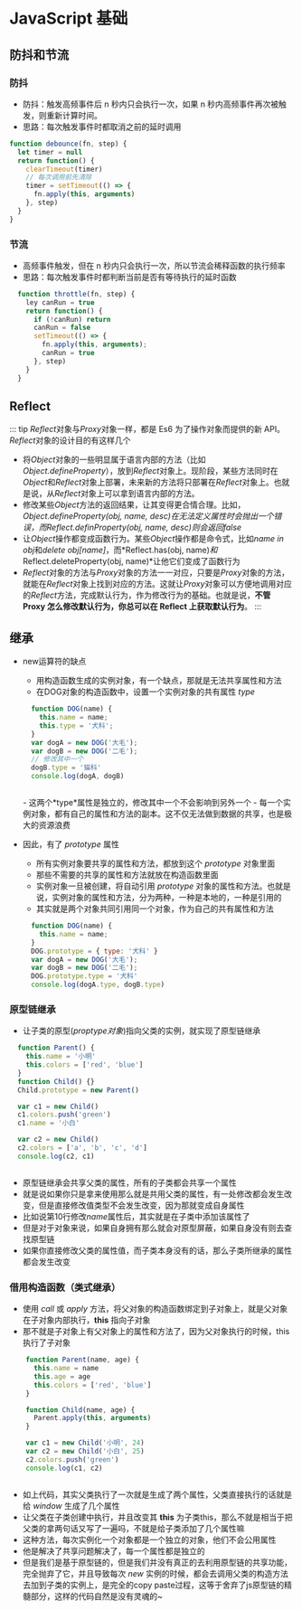 # JavaScript 基础

## 防抖和节流

### 防抖

- 防抖：触发高频事件后 n 秒内只会执行一次，如果 n 秒内高频事件再次被触发，则重新计算时间。
- 思路：每次触发事件时都取消之前的延时调用

```js
function debounce(fn, step) {
  let timer = null
  return function() {
    clearTimeout(timer)
    // 每次调用前先清除
    timer = setTimeout(() => {
      fn.apply(this, arguments)
    }, step)
  }
}
```

### 节流

- 高频事件触发，但在 n 秒内只会执行一次，所以节流会稀释函数的执行频率
- 思路：每次触发事件时都判断当前是否有等待执行的延时函数

```js
  function throttle(fn, step) {
    ley canRun = true
    return function() {
      if (!canRun) return
      canRun = false
      setTimeout(() => {
        fn.apply(this, arguments);
        canRun = true
      }, step)
    }
  }
```

## Reflect

::: tip
*Reflect*对象与*Proxy*对象一样，都是 Es6 为了操作对象而提供的新 API。*Reflect*对象的设计目的有这样几个

- 将*Object*对象的一些明显属于语言内部的方法（比如*Object.defineProperty*），放到*Reflect*对象上。现阶段，某些方法同时在*Object*和*Reflect*对象上部署，未来新的方法将只部署在*Reflect*对象上。也就是说，从*Reflect*对象上可以拿到语言内部的方法。
- 修改某些*Object*方法的返回结果，让其变得更合情合理。比如，*Object.defineProperty(obj, name, desc)*在无法定义属性时会抛出一个错误，而*Reflect.definProperty(obj, name, desc)*则会返回*false*
- 让*Object*操作都变成函数行为。某些*Object*操作都是命令式，比如*name in obj*和*delete obj[name]*，而*Reflect.has(obj, name)*和*Reflect.deleteProperty(obj, name)*让他它们变成了函数行为
- *Reflect*对象的方法与*Proxy*对象的方法一一对应，只要是*Proxy*对象的方法，就能在*Reflect*对象上找到对应的方法。这就让*Proxy*对象可以方便地调用对应的*Reflect*方法，完成默认行为，作为修改行为的基础。也就是说，**不管 Proxy 怎么修改默认行为，你总可以在 Reflect 上获取默认行为**。
:::

## 继承

- new运算符的缺点
  - 用构造函数生成的实例对象，有一个缺点，那就是无法共享属性和方法
  - 在DOG对象的构造函数中，设置一个实例对象的共有属性 *type*
  ```js
    function DOG(name) {
      this.name = name;
      this.type = '犬科';
    }
    var dogA = new DOG('大毛');
    var dogB = new DOG('二毛');
    // 修改其中一个
    dogB.type = '猫科'
    console.log(dogA, dogB)
  ```
  <p align="center">
    <img :src="$withBase('/imgs/basis-javascript-inherit.png')" height="">
  </p>
  - 这两个*type*属性是独立的，修改其中一个不会影响到另外一个
  - 每一个实例对象，都有自己的属性和方法的副本。这不仅无法做到数据的共享，也是极大的资源浪费

- 因此，有了 *prototype* 属性
  - 所有实例对象要共享的属性和方法，都放到这个 _prototype_ 对象里面
  - 那些不需要的共享的属性和方法就放在构造函数里面
  - 实例对象一旦被创建，将自动引用 _prototype_ 对象的属性和方法。也就是说，实例对象的属性和方法，分为两种，一种是本地的，一种是引用的
  - 其实就是两个对象共同引用同一个对象，作为自己的共有属性和方法
  ```js
    function DOG(name) {
      this.name = name;
    }
    DOG.prototype = { type: '犬科' }
    var dogA = new DOG('大毛');
    var dogB = new DOG('二毛');
    DOG.prototype.type = '犬科'
    console.log(dogA.type, dogB.type)
  ```

### 原型链继承

- 让子类的原型(_proptype对象_)指向父类的实例，就实现了原型链继承
```js {10}
  function Parent() {
    this.name = '小明'
    this.colors = ['red', 'blue']
  }
  function Child() {}
  Child.prototype = new Parent()

  var c1 = new Child()
  c1.colors.push('green')
  c1.name = '小白'

  var c2 = new Child()
  c2.colors = ['a', 'b', 'c', 'd']
  console.log(c2, c1)
```
<p align="center">
  <img :src="$withBase('/imgs/basis-javascript-prototype-inherit.png')" height="">
</p>

- 原型链继承会共享父类的属性，所有的子类都会共享一个属性
- 就是说如果你只是拿来使用那么就是共用父类的属性，有一处修改都会发生改变，但是直接修改值类型不会发生改变，因为那就变成自身属性
- 比如说第10行修改*name*属性后，其实就是在子类中添加该属性了
- 但是对于对象来说，如果自身拥有那么就会对原型屏蔽，如果自身没有则去查找原型链
- 如果你直接修改父类的属性值，而子类本身没有的话，那么子类所继承的属性都会发生改变


### 借用构造函数（类式继承）

- 使用 *call* 或 *apply* 方法，将父对象的构造函数绑定到子对象上，就是父对象在子对象内部执行，**this** 指向子对象
- 那不就是子对象上有父对象上的属性和方法了，因为父对象执行的时候，this执行了子对象
```js {7}
    function Parent(name, age) {
      this.name = name
      this.age = age
      this.colors = ['red', 'blue']
    }

    function Child(name, age) {
      Parent.apply(this, arguments)
    }

    var c1 = new Child('小明', 24)
    var c2 = new Child('小白', 25)
    c2.colors.push('green')
    console.log(c1, c2)
```
<p align="center">
  <img :src="$withBase('/imgs/basis-javascript-constructor-inherit.png')" height="">
</p>

- 如上代码，其实父类执行了一次就是生成了两个属性，父类直接执行的话就是给 *window* 生成了几个属性
- 让父类在子类创建中执行，并且改变其 **this** 为子类this，那么不就是相当于把父类的拿两句话又写了一遍吗，不就是给子类添加了几个属性嘛
- 这种方法，每次实例化一个对象都是一个独立的对象，他们不会公用属性
- 他是解决了共享问题解决了，每一个属性都是独立的
- 但是我们是基于原型链的，但是我们并没有真正的去利用原型链的共享功能，完全抛弃了它，并且导致每次 *new* 实例的时候，都会去调用父类的构造方法去加到子类的实例上，是完全的copy paste过程，这等于舍弃了js原型链的精髓部分，这样的代码自然是没有灵魂的~

<!-- https://juejin.im/post/5d38788051882541175c1075 -->



